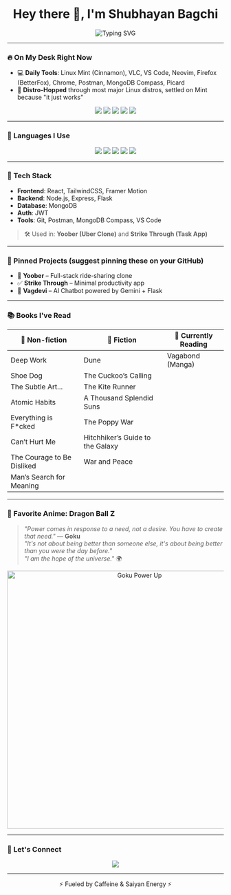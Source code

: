 <h1 align="center">Hey there 👋, I'm Shubhayan Bagchi</h1>

<p align="center">
  <img src="https://readme-typing-svg.demolab.com?font=Fira+Code&weight=500&size=25&pause=1000&color=14F7FF&width=800&center=true&lines=College+CS+Student+%7C+GATE+2026+Aspirant;Anime+Fan+%7C+Loves+to+Code+%26+Read;MERN+Stack+Developer+%7C+Linux+Enthusiast;Currently+Building+Yoober+%26+Vagdevi" alt="Typing SVG" />
</p>

---

### 🔥 On My Desk Right Now

- 💻 **Daily Tools**: Linux Mint (Cinnamon), VLC, VS Code, Neovim, Firefox (BetterFox), Chrome, Postman, MongoDB Compass, Picard  
- 🐧 **Distro-Hopped** through most major Linux distros, settled on Mint because "it just works"  

<p align="center">
  <img src="https://img.shields.io/badge/Linux-Mint-informational?style=flat&logo=linuxmint&logoColor=white&color=2C2E3E" />
  <img src="https://img.shields.io/badge/Editor-VSCode-blue?style=flat&logo=visualstudiocode&logoColor=white" />
  <img src="https://img.shields.io/badge/Editor-Neovim-57A143?style=flat&logo=neovim&logoColor=white" />
  <img src="https://img.shields.io/badge/Browser-Firefox-ff7139?style=flat&logo=firefox-browser&logoColor=white" />
  <img src="https://img.shields.io/badge/Browser-Chrome-4285F4?style=flat&logo=googlechrome&logoColor=white" />
</p>

---

### 🧠 Languages I Use

<p align="center">
  <img src="https://img.shields.io/badge/C++-00599C?style=for-the-badge&logo=c%2B%2B&logoColor=white" />
  <img src="https://img.shields.io/badge/JavaScript-F7DF1E?style=for-the-badge&logo=javascript&logoColor=black" />
  <img src="https://img.shields.io/badge/TypeScript-3178C6?style=for-the-badge&logo=typescript&logoColor=white" />
  <img src="https://img.shields.io/badge/Java-ED8B00?style=for-the-badge&logo=java&logoColor=white" />
  <img src="https://img.shields.io/badge/Python-14354C?style=for-the-badge&logo=python&logoColor=white" />
</p>

---

### 🚀 Tech Stack

- **Frontend**: React, TailwindCSS, Framer Motion  
- **Backend**: Node.js, Express, Flask  
- **Database**: MongoDB  
- **Auth**: JWT  
- **Tools**: Git, Postman, MongoDB Compass, VS Code

> 🛠️ Used in: **Yoober (Uber Clone)** and **Strike Through (Task App)**

---

### 📌 Pinned Projects (suggest pinning these on your GitHub)

- 🚕 **Yoober** – Full-stack ride-sharing clone  
- ✅ **Strike Through** – Minimal productivity app  
- 🤖 **Vagdevi** – AI Chatbot powered by Gemini + Flask  

---

### 📚 Books I've Read

| 🧠 Non-fiction              | 📘 Fiction                      | 📖 Currently Reading     |
|----------------------------|----------------------------------|--------------------------|
| Deep Work                  | Dune                             | Vagabond (Manga)         |
| Shoe Dog                  | The Cuckoo’s Calling             |                          |
| The Subtle Art...         | The Kite Runner                  |                          |
| Atomic Habits             | A Thousand Splendid Suns         |                          |
| Everything is F*cked      | The Poppy War                    |                          |
| Can’t Hurt Me             | Hitchhiker’s Guide to the Galaxy |                          |
| The Courage to Be Disliked | War and Peace                   |                          |
| Man’s Search for Meaning  |                                  |                          |

---

### 🐉 Favorite Anime: **Dragon Ball Z**

> _"Power comes in response to a need, not a desire. You have to create that need."_ — **Goku**  
> _"It's not about being better than someone else, it's about being better than you were the day before."_  
> _"I am the hope of the universe."_ 🌍

<p align="center">
  <img src="https://media.tenor.com/qP1zEDs3nU0AAAAC/super-saiyan-power-up.gif" alt="Goku Power Up" width="600" />
</p>

---

### 🤝 Let's Connect

<p align="center">
  <a href="https://github.com/S11UB11AYAN"><img src="https://img.shields.io/badge/GitHub-181717?style=for-the-badge&logo=github&logoColor=white"/></a>
</p>

---

<p align="center">⚡ Fueled by Caffeine & Saiyan Energy ⚡</p>
